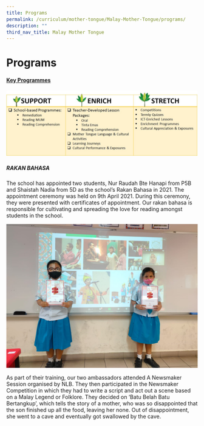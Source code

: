 ```yaml
---
title: Programs
permalink: /curriculum/mother-tongue/Malay-Mother-Tongue/programs/
description: ""
third_nav_title: Malay Mother Tongue
---
```

# **Programs**

#### <u>Key Programmes</u>

![](/images/Malay%20MT%203.jpg)

##### <i>RAKAN BAHASA</i>
The school has appointed two students, Nur Raudah Bte Hanapi from P5B and Shaistah Nadia from 5D as the school’s Rakan Bahasa in 2021. The appointment ceremony was held on 9th April 2021. During this ceremony, they were presented with certificates of appointment. Our rakan bahasa is responsible for cultivating and spreading the love for reading amongst students in the school.


![](/images/Malay%20MT%204.jpg)

As part of their training, our two ambassadors attended A Newsmaker Session organised by NLB. They then participated in the Newsmaker Competition in which they had to write a script and act out a scene based on a Malay Legend or Folklore. They decided on ‘Batu Belah Batu Bertangkup’, which tells the story of a mother, who was so disappointed that the son finished up all the food, leaving her none. Out of disappointment, she went to a cave and eventually got swallowed by the cave.